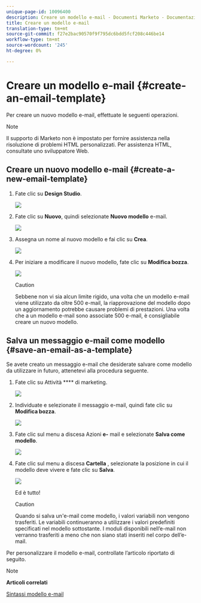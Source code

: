 ```yaml
---
unique-page-id: 10096400
description: Creare un modello e-mail - Documenti Marketo - Documentazione prodotto
title: Creare un modello e-mail
translation-type: tm+mt
source-git-commit: f27e2bac90570f9f795dc6bdd5fcf208c446be14
workflow-type: tm+mt
source-wordcount: '245'
ht-degree: 0%

---
```



# Creare un modello e-mail {#create-an-email-template}

Per creare un nuovo modello e-mail, effettuate le seguenti operazioni.

>[!NOTE]
>
>Il supporto di Marketo non è impostato per fornire assistenza nella risoluzione di problemi HTML personalizzati. Per assistenza HTML, consultate uno sviluppatore Web.

## Creare un nuovo modello e-mail {#create-a-new-email-template}

1. Fate clic su **Design Studio**.

   ![](assets/designstudio.png)

1. Fate clic su **Nuovo**, quindi selezionate **Nuovo modello** e-mail.

   ![](assets/ds-two.png)

1. Assegna un nome al nuovo modello e fai clic su **Crea**.

   ![](assets/three-1.png)

1. Per iniziare a modificare il nuovo modello, fate clic su **Modifica bozza**.

   ![](assets/4.png)

   >[!CAUTION]
   >
   >Sebbene non vi sia alcun limite rigido, una volta che un modello e-mail viene utilizzato da oltre 500 e-mail, la riapprovazione del modello dopo un aggiornamento potrebbe causare problemi di prestazioni. Una volta che a un modello e-mail sono associate 500 e-mail, è consigliabile creare un nuovo modello.

## Salva un messaggio e-mail come modello {#save-an-email-as-a-template}

Se avete creato un messaggio e-mail che desiderate salvare come modello da utilizzare in futuro, attenetevi alla procedura seguente.

1. Fate clic su Attività **** di marketing.

   ![](assets/one.png)

1. Individuate e selezionate il messaggio e-mail, quindi fate clic su **Modifica bozza**.

   ![](assets/two-1.png)

1. Fate clic sul menu a discesa Azioni **e-** mail e selezionate **Salva come modello**.

   ![](assets/four-1.png)

1. Fate clic sul menu a discesa **Cartella** , selezionate la posizione in cui il modello deve vivere e fate clic su **Salva**.

   ![](assets/five-1.png)

   Ed è tutto!

   >[!CAUTION]
   >
   >Quando si salva un&#39;e-mail come modello, i valori variabili non vengono trasferiti. Le variabili continueranno a utilizzare i valori predefiniti specificati nel modello sottostante. I moduli disponibili nell’e-mail non verranno trasferiti a meno che non siano stati inseriti nel corpo dell’e-mail.

Per personalizzare il modello e-mail, controllate l’articolo riportato di seguito.

>[!NOTE]
>
>**Articoli correlati**
>
>[Sintassi modello e-mail](email-template-syntax.md)

